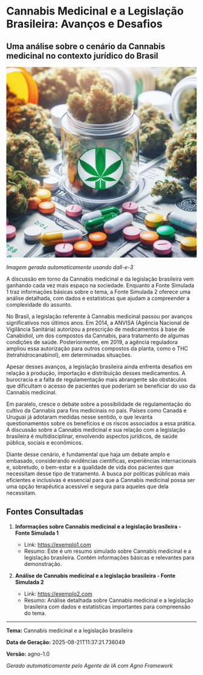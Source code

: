 # Cannabis Medicinal e a Legislação Brasileira: Avanços e Desafios

## Uma análise sobre o cenário da Cannabis medicinal no contexto jurídico do Brasil

![Imagem sobre Cannabis Medicinal e a Legislação Brasileira: Avanços e Desafios](output/Cannabis_Medicinal_e_a_Legislação_Brasileira_Avanç_image.jpg)

*Imagem gerada automaticamente usando dall-e-3*

A discussão em torno da Cannabis medicinal e da legislação brasileira vem ganhando cada vez mais espaço na sociedade. Enquanto a Fonte Simulada 1 traz informações básicas sobre o tema, a Fonte Simulada 2 oferece uma análise detalhada, com dados e estatísticas que ajudam a compreender a complexidade do assunto.

No Brasil, a legislação referente à Cannabis medicinal passou por avanços significativos nos últimos anos. Em 2014, a ANVISA (Agência Nacional de Vigilância Sanitária) autorizou a prescrição de medicamentos à base de Canabidiol, um dos compostos da Cannabis, para tratamento de algumas condições de saúde. Posteriormente, em 2019, a agência reguladora ampliou essa autorização para outros compostos da planta, como o THC (tetrahidrocanabinol), em determinadas situações.

Apesar desses avanços, a legislação brasileira ainda enfrenta desafios em relação à produção, importação e distribuição desses medicamentos. A burocracia e a falta de regulamentação mais abrangente são obstáculos que dificultam o acesso de pacientes que poderiam se beneficiar do uso da Cannabis medicinal.

Em paralelo, cresce o debate sobre a possibilidade de regulamentação do cultivo da Cannabis para fins medicinais no país. Países como Canadá e Uruguai já adotaram medidas nesse sentido, o que levanta questionamentos sobre os benefícios e os riscos associados a essa prática. A discussão sobre a Cannabis medicinal e sua relação com a legislação brasileira é multidisciplinar, envolvendo aspectos jurídicos, de saúde pública, sociais e econômicos.

Diante desse cenário, é fundamental que haja um debate amplo e embasado, considerando evidências científicas, experiências internacionais e, sobretudo, o bem-estar e a qualidade de vida dos pacientes que necessitam desse tipo de tratamento. A busca por políticas públicas mais eficientes e inclusivas é essencial para que a Cannabis medicinal possa ser uma opção terapêutica acessível e segura para aqueles que dela necessitam.

## Fontes Consultadas

1. **Informações sobre Cannabis medicinal e a legislação brasileira - Fonte Simulada 1**
   - Link: https://exemplo1.com
   - Resumo: Este é um resumo simulado sobre Cannabis medicinal e a legislação brasileira. Contém informações básicas e relevantes para demonstração.

2. **Análise de Cannabis medicinal e a legislação brasileira - Fonte Simulada 2**
   - Link: https://exemplo2.com
   - Resumo: Análise detalhada sobre Cannabis medicinal e a legislação brasileira com dados e estatísticas importantes para compreensão do tema.

---

**Tema:** Cannabis medicinal e a legislação brasileira

**Data de Geração:** 2025-08-21T11:37:21.736049

**Versão:** agno-1.0

*Gerado automaticamente pelo Agente de IA com Agno Framework*
